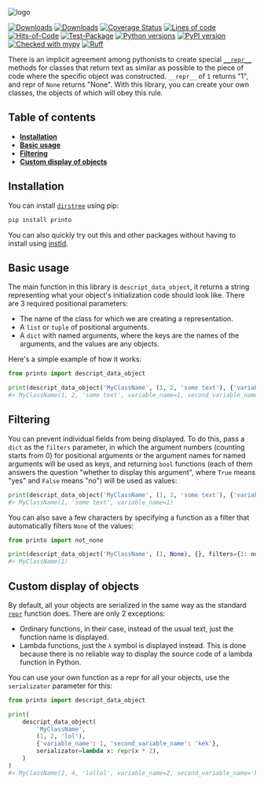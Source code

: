 ![logo](https://raw.githubusercontent.com/pomponchik/printo/develop/docs/assets/logo_1.svg)

[![Downloads](https://static.pepy.tech/badge/printo/month)](https://pepy.tech/project/printo)
[![Downloads](https://static.pepy.tech/badge/printo)](https://pepy.tech/project/printo)
[![Coverage Status](https://coveralls.io/repos/github/pomponchik/printo/badge.svg?branch=main)](https://coveralls.io/github/pomponchik/printo?branch=main)
[![Lines of code](https://sloc.xyz/github/pomponchik/printo/?category=code)](https://github.com/boyter/scc/)
[![Hits-of-Code](https://hitsofcode.com/github/pomponchik/printo?branch=main)](https://hitsofcode.com/github/pomponchik/printo/view?branch=main)
[![Test-Package](https://github.com/pomponchik/printo/actions/workflows/tests_and_coverage.yml/badge.svg)](https://github.com/pomponchik/printo/actions/workflows/tests_and_coverage.yml)
[![Python versions](https://img.shields.io/pypi/pyversions/printo.svg)](https://pypi.python.org/pypi/printo)
[![PyPI version](https://badge.fury.io/py/printo.svg)](https://badge.fury.io/py/printo)
[![Checked with mypy](http://www.mypy-lang.org/static/mypy_badge.svg)](http://mypy-lang.org/)
[![Ruff](https://img.shields.io/endpoint?url=https://raw.githubusercontent.com/astral-sh/ruff/main/assets/badge/v2.json)](https://github.com/astral-sh/ruff)

There is an implicit agreement among pythonists to create special [`__repr__`](https://docs.python.org/3/reference/datamodel.html#object.__repr__) methods for classes that return text as similar as possible to the piece of code where the specific object was constructed. `__repr__` of `1` returns "1", and repr of `None` returns "None". With this library, you can create your own classes, the objects of which will obey this rule.


## Table of contents

- [**Installation**](#installation)
- [**Basic usage**](#basic-usage)
- [**Filtering**](#filtering)
- [**Custom display of objects**](#сustom-display-of-objects)


## Installation

You can install [`dirstree`](https://pypi.python.org/pypi/printo) using pip:

```bash
pip install printo
```

You can also quickly try out this and other packages without having to install using [instld](https://github.com/pomponchik/instld).


## Basic usage

The main function in this library is `descript_data_object`, it returns a string representing what your object's initialization code should look like. There are 3 required positional parameters:

- The name of the class for which we are creating a representation.
- A `list` or `tuple` of positional arguments.
- A `dict` with named arguments, where the keys are the names of the arguments, and the values are any objects.

Here's a simple example of how it works:

```python
from printo import descript_data_object

print(descript_data_object('MyClassName', (1, 2, 'some text'), {'variable_name': 1, 'second_variable_name': 'kek'}))
#> MyClassName(1, 2, 'some text', variable_name=1, second_variable_name='kek')
```


## Filtering

You can prevent individual fields from being displayed. To do this, pass a `dict` as the `filters` parameter, in which the argument numbers (counting starts from 0) for positional arguments or the argument names for named arguments will be used as keys, and returning `bool` functions (each of them answers the question "whether to display this argument", where `True` means "yes" and `False` means "no") will be used as values:

```python
print(descript_data_object('MyClassName', (1, 2, 'some text'), {'variable_name': 1, 'second_variable_name': 'kek'}, filters={1: lambda x: False if x == 2 else True, 'second_variable_name': lambda x: False}))
#> MyClassName(1, 'some text', variable_name=1)
```

You can also save a few characters by specifying a function as a filter that automatically filters `None` of the values:

```python
from printo import not_none

print(descript_data_object('MyClassName', (1, None), {}, filters={1: not_none}))
#> MyClassName(1)
```


## Custom display of objects

By default, all your objects are serialized in the same way as the standard [`repr`](https://docs.python.org/3/library/functions.html#repr) function does. There are only 2 exceptions:

- Ordinary functions, in their case, instead of the usual text, just the function name is displayed.
- Lambda functions, just the `λ` symbol is displayed instead. This is done because there is no reliable way to display the source code of a lambda function in Python.

You can use your own function as a repr for all your objects, use the `serializator` parameter for this:

```python
from printo import descript_data_object

print(
    descript_data_object(
        'MyClassName',
        (1, 2, 'lol'),
        {'variable_name': 1, 'second_variable_name': 'kek'},
        serializator=lambda x: repr(x * 2),
    )
)
#> MyClassName(2, 4, 'lollol', variable_name=2, second_variable_name='kekkek')
```
